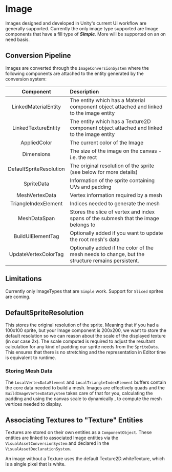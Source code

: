 # Image

Images designed and developed in Unity's current UI workflow are generally supported. Currently the only image
type supported are Image components that have a fill type of ***Simple***. More will be supported on an on need
basis.

## Conversion Pipeline
Images are converted through the `ImageConversionSystem` where the following components are attached to the
entity generated by the conversion system:

| Component | Description |
|:---------:|:------------|
| LinkedMaterialEntity | The entity which has a Material component object attached and linked to the image entity |
| LinkedTextureEntity | The entity which has a Texture2D component object attached and linked to the image entity |
| AppliedColor | The current color of the Image |
| Dimensions | The size of the image on the canvas - i.e. the rect |
| DefaultSpriteResolution | The original resolution of the sprite (see below for more details) |
| SpriteData | Information of the sprite containing UVs and padding |
| MeshVertexData | Vertex information required by a mesh |
| TriangleIndexElement | Indices needed to generate the mesh |
| MeshDataSpan | Stores the slice of vertex and index spans of the submesh that the image belongs to |
| BuildUIElementTag | Optionally added if you want to update the root mesh's data |
| UpdateVertexColorTag | Optionally added if the color of the mesh needs to change, but the structure remains persistent. |

## Limitations
Currently only ImageTypes that are `Simple` work. Support for `Sliced` sprites are coming.

## DefaultSpriteResolution
This stores the original resolution of the sprite. Meaning that if you had a 100x100 sprite, but your
Image component is 200x200, we want to store the default resolution so we can reason about the scale
of the displayed texture (in our case 2x). The scale computed is required to adjust the resultant
calculation for any kind of padding our sprite needs from the `SpriteData`. This ensures that there is
no stretching and the representation in Editor time is equivalent to runtime.

### Storing Mesh Data
The `LocalVertexDataElement` and `LocalTriangleIndexElement` buffers contain the core data needed to build a
mesh. Images are effectively quads and the `BuildImageVertexDataSystem` takes care of that for you,
calculating the padding and using the canvas scale to dynamically , to compute the mesh vertices needed to display.

## Associating Textures to "Texture" Entities
Textures are stored on their own entities as a `ComponentObject`. These entities are linked to associated Image entities 
via the `VisualAssetConversionSystem` and declared in the `VisualAssetDeclarationSystem`.

An image without a Texture uses the default Texture2D.whiteTexture, which is a single pixel that is white.
